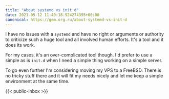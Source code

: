```yaml
---
title: "About systemd vs init.d"
date: 2021-05-12 11:40:18.924274395+00:00
canonical: https://gem.org.ru/about-systemd-vs-init-d
---
```

 I have no issues with a `systemd` and have no right or arguments or authority to criticize such a huge tool and all involved human efforts. It's a tool and it does its work. 

For my cases, it's an over-complicated tool though. I'd prefer to use a simple as is `init.d` when I need a simple thing working on a simple server. 

To go even further I'm considering moving my VPS to a FreeBSD. There is no tricky stuff there and it will fit my needs nicely and let me keep a simple environment at the same time. 

 {{< public-inbox \>}}